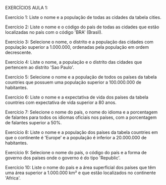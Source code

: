 

EXERCÍCIOS AULA 1:

Exercício 1: Liste o nome e a população de todas as cidades da tabela cities.

Exercício 2: Liste o nome e o código do país de todas as cidades que estão localizadas no país com o código 'BRA' (Brasil).

Exercício 3: Selecione o nome, o distrito e a população das cidades com população superior a 1.000.000, ordenadas pela população em ordem decrescente.

Exercício 4: Liste o nome, a população e o distrito das cidades que pertencem ao distrito 'Sao Paulo'.

Exercício 5: Selecione o nome e a população de todos os países da tabela countries que possuem uma população superior a 100.000.000 de habitantes.

Exercício 6: Liste o nome e a expectativa de vida dos países da tabela countries com expectativa de vida superior a 80 anos.

Exercício 7: Selecione o nome do país, o nome do idioma e a porcentagem de falantes para todos os idiomas oficiais nos países, com a porcentagem de falantes superior a 50%.

Exercício 8: Liste o nome e a população dos países da tabela countries em que o continente é 'Europe' e a população é inferior a 20.000.000 de habitantes.

Exercício 9: Selecione o nome do país, o código do país e a forma de governo dos países onde o governo é do tipo 'Republic'.

Exercício 10: Liste o nome do país e a área superficial dos países que têm uma área superior a 1.000.000 km² e que estão localizados no continente 'Africa'.
